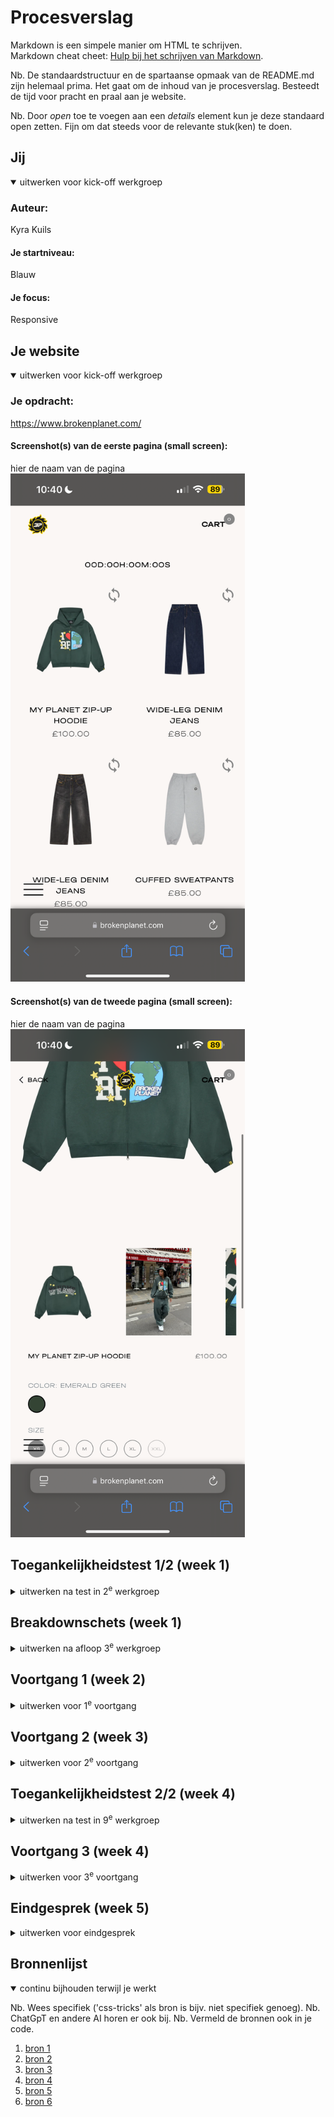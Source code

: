 # Procesverslag
Markdown is een simpele manier om HTML te schrijven.  
Markdown cheat cheet: [Hulp bij het schrijven van Markdown](https://github.com/adam-p/markdown-here/wiki/Markdown-Cheatsheet).

Nb. De standaardstructuur en de spartaanse opmaak van de README.md zijn helemaal prima. Het gaat om de inhoud van je procesverslag. Besteedt de tijd voor pracht en praal aan je website.

Nb. Door *open* toe te voegen aan een *details* element kun je deze standaard open zetten. Fijn om dat steeds voor de relevante stuk(ken) te doen.





## Jij

<details open>
  <summary>uitwerken voor kick-off werkgroep</summary>

  ### Auteur:
  Kyra Kuils

  #### Je startniveau:
  Blauw

  #### Je focus:
  Responsive
 
</details>





## Je website

<details open>
  <summary>uitwerken voor kick-off werkgroep</summary>

  ### Je opdracht:
  https://www.brokenplanet.com/ 

  #### Screenshot(s) van de eerste pagina (small screen): 
  hier de naam van de pagina  
  <img src="readme-images/productpagina.PNG" width="375px" alt="productpagina van Broken Planet">

  #### Screenshot(s) van de tweede pagina (small screen):
  hier de naam van de pagina  
  <img src="readme-images/detailpagina.PNG" width="375px" alt="detailpagina van Broken Planet">
 
</details>



## Toegankelijkheidstest 1/2 (week 1)

<details>
  <summary>uitwerken na test in 2<sup>e</sup> werkgroep</summary>

  ### Bevindingen

  - geen samenhang in de teksten. 
  - tekst is alleen maar in capslock. 
  - geen herkening voor invoervelden en buttons.
  - language staat niet in de html (quick fix)
  - op elke pagina staat "broken planet", waardoor je geen idee op welke pagina je bent
  - ze maken geen gebruik van  H- elementen
  - ze maken gebruik van div's en ze gebruiken geen li- elementen
  - ze gebruiken img src maar geen alt tekst
</details>



## Breakdownschets (week 1)

<details>
  <summary>uitwerken na afloop 3<sup>e</sup> werkgroep</summary>

  ### de hele pagina: 
  <img src="readme-3/breakdownschets-homepagina.png" width="375px" alt="breakdown van pagina 1">
  <img src="readme-images3/breakdownschets-detailpagina.png" width="375px" alt="breakdown van pagina 2">

  ### dynamisch deel (bijv menu): 
  <img src="readme-images3/breakdownschets-header.png" width="375px" alt="breakdown van header">

  ### wellicht nog een dynamisch deel (bijv filter): 
  <img src="readme-images3/breakdownschets-hamburgermenu.png" width="375px" alt="breakdown van hamnburgermenu">

</details>





## Voortgang 1 (week 2)

<details>
  <summary>uitwerken voor 1<sup>e</sup> voortgang</summary>

  ### Stand van zaken
  hier dit ging goed & dit was lastig (neem ook screenshots op van delen van je website en code)


  ### Agenda voor meeting
  samen met je groepje opstellen
  
| kyra:
| grid of flex gebruiken voor de kleding items?
| hoe moet ik .visually-hidden gebruiken voor mijn H-elementen die ik niet zichtbaar wil hebben?

| pleuni:
| hoe gebruk je :nth-of-type () als je geen classes of divs mag gebruiken?

| yulan:
| hoe krijg ik mijn H1 in het midden?




  ### Verslag van meeting
  hier na afloop snel de uitkomsten van de meeting vastleggen

  - gebruik maken van aria-label als het geen img is.
  - .visually-hidden voor teksten die ik niet zichtbaar wil maken, maar voor de screenreader wel leesbaar is. 
  - voor een font moet ik eerst een font aanmaken door @fontface en daarna spreek je je font aan met font-family:;

</details>





## Voortgang 2 (week 3)

<details>
  <summary>uitwerken voor 2<sup>e</sup> voortgang</summary>

  ### Stand van zaken
  hier dit ging goed & dit was lastig (neem ook screenshots op van delen van je website en code)


  ### Agenda voor meeting
  samen met je groepje opstellen

| pleuni:
| een vervanging voor class?

| kyra:
| hoe drie css stylesheets aanmaken en waar staat elke stylesheet voor

| yulan:
| h3 onzichtbaar maken

| tamara:
| was later bij de les dus hebben van te voren niet met haar kunnen bespreken

  ### Verslag van meeting
  hier na afloop snel de uitkomsten van de meeting vastleggen

  - 3 css bestanden maken. algemene met je font, root kleur etc. eerste pagina en een voor je tweede pagina
  - place-items:center; (betekent justify & align-items in 1x)

</details>





## Toegankelijkheidstest 2/2 (week 4)

<details>
  <summary>uitwerken na test in 9<sup>e</sup> werkgroep</summary>

  ### Bevindingen
  Lijst met je bevindingen die in de test naar voren kwamen (geef ook aan wat er verbeterd is):

  <img src="readme-images4/wcag-1.png" width="375px" alt="WCAG checklist pagina 1">
  <img src="readme-images4/wcag-2.png" width="375px" alt="WCAG checklist pagina 2">
  <img src="readme-images4/wcag-3.png" width="375px" alt="WCAG checklist pagina 3">
  <img src="readme-images5/wcag-4 18.07.16.png" width="375px" alt="WCAG checklist pagina 4">
  <img src="readme-images5/wcag-5 18.07.16.png" width="375px" alt="WCAG checklist pagina 5">

</details>





## Voortgang 3 (week 4)

<details>
  <summary>uitwerken voor 3<sup>e</sup> voortgang</summary>

  ### Stand van zaken
  hier dit ging goed & dit was lastig (neem ook screenshots op van delen van je website en code)


  ### Agenda voor meeting
  samen met je groepje opstellen

| kyra:
| grid-area en @media (min-width en max-width)

| pleuni:
| opstelling van slider en font-size:clamp

| yulan:
| dark/light mode

  ### Verslag van meeting
  hier na afloop snel de uitkomsten van de meeting vastleggen

  - hoe je light/dark toevoegd en hoe je daar een button voor maakt
  - hoe media query gebruiken 
  - waar bijvoorbeeld grid-area: 2/3/3/2 -->  grid-row-start = 2
                                              grid-column-start = 3
                                              grid-row-end = 3
                                              grid-column-end = 2
    
</details>





## Eindgesprek (week 5)

<details>
  <summary>uitwerken voor eindgesprek</summary>

  ### Je uitkomst - karakteristiek screenshots:
  <img src="readme-images2/homepage.png" width="375px" alt="homepage laptop size">
  <img src="readme-images2/homepage-mobile-lightmode.png" width="375px" alt="homepage mobile light mode size">
  <img src="readme-images2/homepage-mobile-darkmode.png" width="375px" alt="homepage mobile dark mode size">
  <img src="readme-images/detailpage-laptop.png" width="375px" alt="detailpagina laptop size">
  <img src="readme-images2/detailpage-mobile.png" width="375px" alt="detailpagina mobile size">

  ### Dit ging goed/Heb ik geleerd: 
  
  Ik weet nu hoe ik een geanimeerde hamburger menu maak door middel van span en translate en dat ging goed. 

  <img src="readme-images2/hamburgermenu-open.png" width="375px" alt="hamburger menu open">
  <img src="readme-images2/hamburgermenu-closed.png" width="375px" alt="hamburger menu closed">
    


  ### Dit was lastig/Is niet gelukt:
  Ik vond het lastig om mijn scherm responsive te maken. Vooral voor de tweede pagina waar ik mijn tekst en buttons aan de rechterkant wilde krijgen als het scherm groter word. Helaas is mij dat niet gelukt. 

  <img src="readme-images/detailpage-laptop.png" width="375px" alt="detailpagina responsiveness">
  <img src="readme-images2/orginele-detailpagina.png" width="375px" alt="orginele detailpagina responsiveness">

</details>


## Bronnenlijst

<details open>
  <summary>continu bijhouden terwijl je werkt</summary>

  Nb. Wees specifiek ('css-tricks' als bron is bijv. niet specifiek genoeg). 
  Nb. ChatGpT en andere AI horen er ook bij.
  Nb. Vermeld de bronnen ook in je code.

  1. [bron 1](https://chatgpt.com/share/675b1283-1fbc-8008-9eea-05be0d409c90)
  2. [bron 2](https://www.w3schools.com/css/tryit.asp?filename=tryresponsive_col-s)
  3. [bron 3](https://www.youtube.com/watch?v=69IbzTWg5PM)
  4. [bron 4](https://codepen.io/shooft/pen/eYwyXLv)
  5. [bron 5](https://codepen.io/shooft/pen/MWMGLGV)
  6. [bron 6](https://www.youtube.com/watch?v=tFKrK4eAiUQ)
</details>